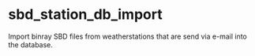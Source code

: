 # sbd_station_db_import

Import binray SBD files from weatherstations that are send via e-mail into the database.
